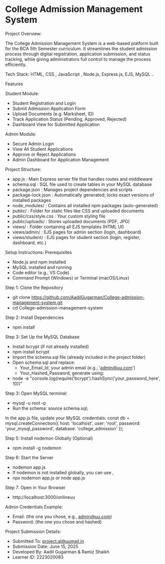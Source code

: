 # College Admission Management System

Project Overview:

The College Admission Management System is a web-based platform built for the BCA 5th Semester curriculum. It streamlines the student admission process through digital registration, application submission, and status tracking, while giving administrators full control to manage the process efficiently.

Tech Stack: HTML, CSS , JavaScript , Node.js, Express.js, EJS, MySQL ..

Features

Student Module:

- Student Registration and Login
- Submit Admission Application Form
- Upload Documents (e.g. Marksheet, ID)
- Track Application Status (Pending, Approved, Rejected)
- Dashboard View for Submitted Application

Admin Module:

- Secure Admin Login
- View All Student Applications
- Approve or Reject Applications
- Admin Dashboard for Application Management

Project Structure:

- app.js : Main Express server file that handles routes and middleware
- schema.sql : SQL file used to create tables in your MySQL database
- package.json : Manages project dependencies and scripts
- package-lock.json : Automatically generated; locks exact versions of installed packages
- node_modules/ : Contains all installed npm packages (auto-generated)
- public/ : Folder for static files like CSS and uploaded documents
- public/css/style.css : Your custom styling file
- public/uploads/ : Stores uploaded documents (PDF, JPG)
- views/ : Folder containing all EJS templates (HTML UI)
- views/admin/ : EJS pages for admin section (login, dashboard)
- views/student/ : EJS pages for student section (login, register, dashboard, etc.)

Setup Instructions:
Prerequisites

- Node.js and npm installed
- MySQL installed and running
- Code editor (e.g., VS Code)
- Command Prompt (Windows) or Terminal (macOS/Linux)

Step 1: Clone the Repository

- git clone https://github.com/AadilGugarman/College-admission-management-system.git
- cd College-admission-management-system

Step 2: Install Dependencies

- npm install

Step 3: Set Up the MySQL Database

- Install bcrypt (if not already installed)
- npm install bcrypt
- Import the schema.sql file (already included in the project folder)
- Open schema.sql and replace:
  - Your_Email_Id, your admin email (e.g., 'admin@uu.com')
  - Your_Hashed_Password, generate using:
- node -e "console.log(require('bcrypt').hashSync('your_password_here', 10))"

Step 3: Open MySQL terminal:

- mysql -u root -p
- Run the schema: source schema.sql;

In the app.js file, update your MySQL credentials:
const db = mysql.createConnection({
host: 'localhost',
user: 'root',
password: 'your_mysql_password',
database: 'college_admission'
});

Step 5: Install nodemon Globally (Optional)

- npm install -g nodemon

Step 6: Start the Server

- nodemon app.js
- If nodemon is not installed globally, you can use ,
- npx nodemon app.js or node app.js

Step 7: Open in Your Browser

- http://localhost:3000/onlineuu

Admin Credentials Example:

- Email: (the one you chose, e.g., admin@uu.com)
- Password: (the one you chose and hashed)

Project Submission Details:

- Submitted To: project.al@uumail.in
- Submission Date: June 15, 2025
- Developed By: Aadil Gugarman & Ramiz Shaikh
- Learner ID: 2223020083
